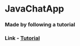 # JavaChatApp
<h3> Made by following a tutorial <h3>
<p>Link - <a href="https://www.youtube.com/watch?v=gLfuZrrfKes&ab_channel=WittCode"> Tutorial</a> <p>
